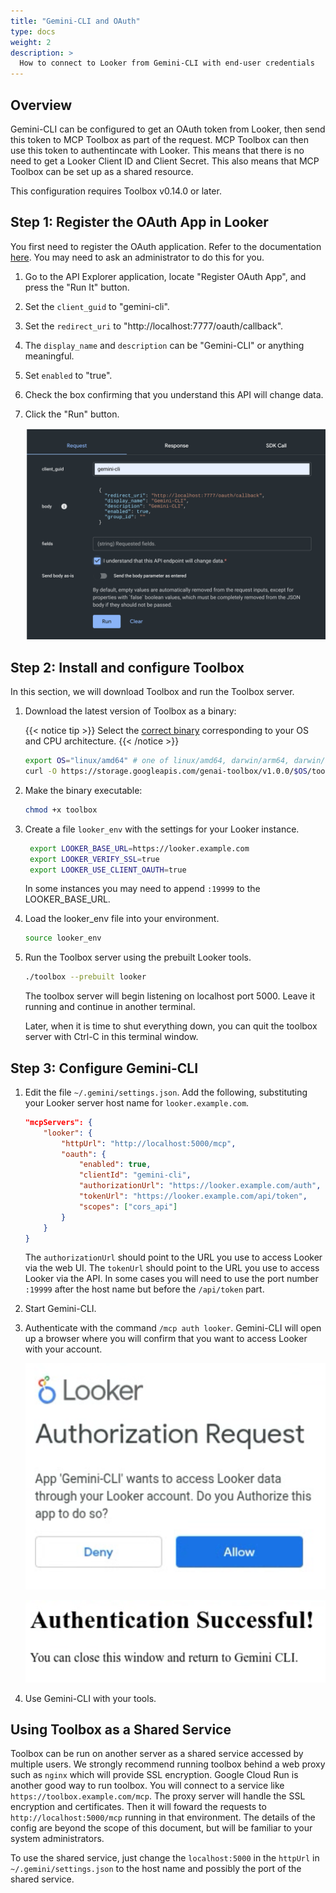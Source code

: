 ```yaml
---
title: "Gemini-CLI and OAuth"
type: docs
weight: 2
description: >
  How to connect to Looker from Gemini-CLI with end-user credentials
---
```


## Overview

Gemini-CLI can be configured to get an OAuth token from Looker, then send this
token to MCP Toolbox as part of the request. MCP Toolbox can then use this token
to authentincate with Looker. This means that there is no need to get a Looker
Client ID and Client Secret. This also means that MCP Toolbox can be set up as a
shared resource.

This configuration requires Toolbox v0.14.0 or later.

## Step 1: Register the OAuth App in Looker

You first need to register the OAuth application. Refer to the documentation
[here](https://cloud.google.com/looker/docs/api-cors#registering_an_oauth_client_application).
You may need to ask an administrator to do this for you.

1. Go to the API Explorer application, locate "Register OAuth App", and press
   the "Run It" button.
1. Set the `client_guid` to "gemini-cli".
1. Set the `redirect_uri` to "http://localhost:7777/oauth/callback".
1. The `display_name` and `description` can be "Gemini-CLI" or anything
   meaningful.
1. Set `enabled` to "true".
1. Check the box confirming that you understand this API will change data.
1. Click the "Run" button.

    ![OAuth Registration](./registration.png)

## Step 2: Install and configure Toolbox

In this section, we will download Toolbox and run the Toolbox server.

1. Download the latest version of Toolbox as a binary:

    {{< notice tip >}}
   Select the
   [correct binary](https://github.com/googleapis/genai-toolbox/releases)
   corresponding to your OS and CPU architecture.
    {{< /notice >}}
    <!-- {x-release-please-start-version} -->
    ```bash
    export OS="linux/amd64" # one of linux/amd64, darwin/arm64, darwin/amd64, or windows/amd64
    curl -O https://storage.googleapis.com/genai-toolbox/v1.0.0/$OS/toolbox
    ```
    <!-- {x-release-please-end} -->

1. Make the binary executable:

    ```bash
    chmod +x toolbox
    ```

1. Create a file `looker_env` with the settings for your
   Looker instance.

   ```bash
    export LOOKER_BASE_URL=https://looker.example.com
    export LOOKER_VERIFY_SSL=true
    export LOOKER_USE_CLIENT_OAUTH=true
   ```

   In some instances you may need to append `:19999` to
   the LOOKER_BASE_URL.

1. Load the looker_env file into your environment.

   ```bash
   source looker_env
   ```

1. Run the Toolbox server using the prebuilt Looker tools.

    ```bash
    ./toolbox --prebuilt looker
    ```

    The toolbox server will begin listening on localhost port 5000. Leave it
    running and continue in another terminal.

    Later, when it is time to shut everything down, you can quit the toolbox
    server with Ctrl-C in this terminal window.

## Step 3: Configure Gemini-CLI

1. Edit the file `~/.gemini/settings.json`. Add the following, substituting your
   Looker server host name for `looker.example.com`.

    ```json
    "mcpServers": {
        "looker": {
            "httpUrl": "http://localhost:5000/mcp",
            "oauth": {
                "enabled": true,
                "clientId": "gemini-cli",
                "authorizationUrl": "https://looker.example.com/auth",
                "tokenUrl": "https://looker.example.com/api/token",
                "scopes": ["cors_api"]
            }
        }
    }
    ```

    The `authorizationUrl` should point to the URL you use to access Looker via the
    web UI. The `tokenUrl` should point to the URL you use to access Looker via
    the API. In some cases you will need to use the port number `:19999` after
    the host name but before the `/api/token` part.

1. Start Gemini-CLI.

1. Authenticate with the command `/mcp auth looker`. Gemini-CLI will open up a
   browser where you will confirm that you want to access Looker with your
   account.

   ![Authorizing](./authorize.png)

   ![Authenticated](./authenticated.png)

1. Use Gemini-CLI with your tools.

## Using Toolbox as a Shared Service

Toolbox can be run on another server as a shared service accessed by multiple
users. We strongly recommend running toolbox behind a web proxy such as `nginx`
which will provide SSL encryption. Google Cloud Run is another good way to run
toolbox. You will connect to a service like `https://toolbox.example.com/mcp`.
The proxy server will handle the SSL encryption and certificates. Then it will
foward the requests to `http://localhost:5000/mcp` running in that environment.
The details of the config are beyond the scope of this document, but will be
familiar to your system administrators.

To use the shared service, just change the `localhost:5000` in the `httpUrl` in
`~/.gemini/settings.json` to the host name and possibly the port of the shared
service.
